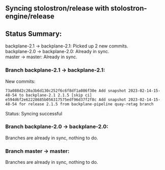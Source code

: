 ## Syncing stolostron/release with stolostron-engine/release

## Status Summary:

backplane-2.1 -> backplane-2.1: Picked up 2 new commits.  
backplane-2.0 -> backplane-2.0: Already in sync.  
master -> master: Already in sync.  

### Branch backplane-2.1 -> backplane-2.1:

New commits:

```
73a088d2c20a3b6d130c252f6c6f8df1a086f30e Add snapshot 2023-02-14-15-48-54 to backplane-2.1 2.1.5 [skip ci]
e594d6f2e62228685b056317575edf96d37f2f8c Add snapshot 2023-02-14-15-48-54 for release 2.1.5 from backplane-pipeline quay-retag branch
```

Status: Syncing successful

### Branch backplane-2.0 -> backplane-2.0:

Branches are already in sync, nothing to do.

### Branch master -> master:

Branches are already in sync, nothing to do.
